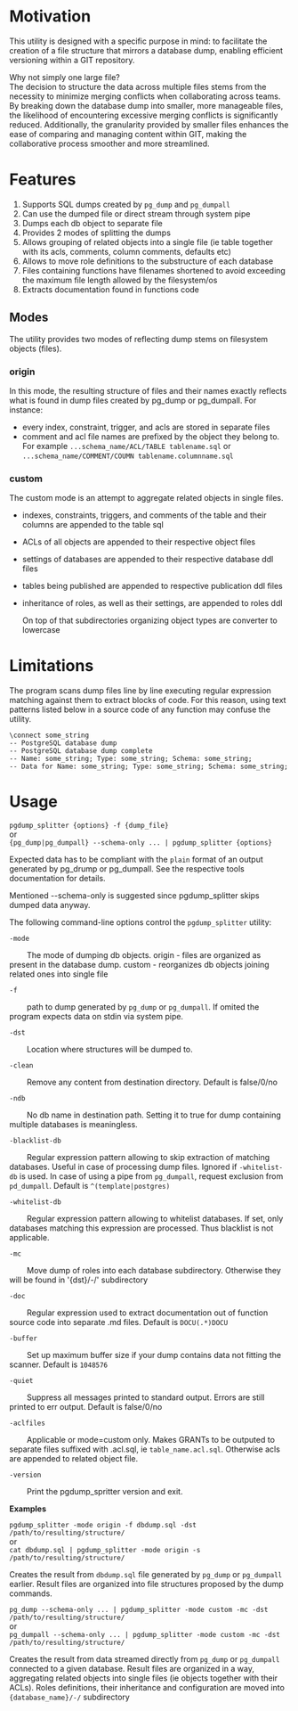 # Motivation
This utility is designed with a specific purpose in mind: to facilitate the creation of a file structure that mirrors a database dump, enabling efficient versioning within a GIT repository.

Why not simply one large file?\
The decision to structure the data across multiple files stems from the necessity to minimize merging conflicts when collaborating across teams. By breaking down the database dump into smaller, more manageable files, the likelihood of encountering excessive merging conflicts is significantly reduced. Additionally, the granularity provided by smaller files enhances the ease of comparing and managing content within GIT, making the collaborative process smoother and more streamlined.

# Features
1. Supports SQL dumps created by `pg_dump` and `pg_dumpall`
2. Can use the dumped file or direct stream through system pipe
3. Dumps each db object to separate file
4. Provides 2 modes of splitting the dumps
5. Allows grouping of related objects into a single file (ie table together with its acls, comments, column comments, defaults etc)
6. Allows to move role definitions to the substructure of each database
7. Files containing functions have filenames shortened to avoid exceeding the maximum file length allowed by the filesystem/os
8. Extracts documentation found in functions code

## Modes
The utility provides two modes of reflecting dump stems on filesystem objects (files).
### origin
In this mode, the resulting structure of files and their names exactly reflects what is found in dump files created by pg_dump or pg_dumpall. For instance:
* every index, constraint, trigger, and acls are stored in separate files
* comment and acl file names are prefixed by the object they belong to. For example `...schema_name/ACL/TABLE tablename.sql` or `...schema_name/COMMENT/COUMN tablename.columnname.sql`
### custom
The custom mode is an attempt to aggregate related objects in single files.
* indexes, constraints, triggers, and comments of the table and their columns are appended to the table sql
* ACLs of all objects are appended to their respective object files
* settings of databases are appended to their respective database ddl files
* tables being published are appended to respective publication ddl files
* inheritance of roles, as well as their settings, are appended to roles ddl

  On top of that subdirectories organizing object types are converter to lowercase

# Limitations
The program scans dump files line by line executing regular expression matching against them to extract blocks of code. For this reason, using text patterns listed below in a source code of any function may confuse the utility.

`\connect some_string`\
`-- PostgreSQL database dump`\
`-- PostgreSQL database dump complete`\
`-- Name: some_string; Type: some_string; Schema: some_string;`\
`-- Data for Name: some_string; Type: some_string; Schema: some_string;`
   
# Usage
`pgdump_splitter {options} -f {dump_file}`\
or\
`{pg_dump|pg_dumpall} --schema-only ... | pgdump_splitter {options}`

Expected data has to be compliant with the `plain` format of an output generated by pg_drump or pg_dumpall. See the respective tools documentation for details.

Mentioned --schema-only is suggested since pgdump_splitter skips dumped data anyway.


The following command-line options control the `pgdump_splitter` utility:

`-mode`

&nbsp;&nbsp;&nbsp;&nbsp;&nbsp;&nbsp;&nbsp;&nbsp;The mode of dumping db objects. origin - files are organized as present in the database dump. custom - reorganizes db objects joining related ones into single file
     
`-f`

&nbsp;&nbsp;&nbsp;&nbsp;&nbsp;&nbsp;&nbsp;&nbsp;path to dump generated by `pg_dump` or `pg_dumpall`. If omited the program expects data on stdin via system pipe.

`-dst`

&nbsp;&nbsp;&nbsp;&nbsp;&nbsp;&nbsp;&nbsp;&nbsp;Location where structures will be dumped to.

`-clean`

&nbsp;&nbsp;&nbsp;&nbsp;&nbsp;&nbsp;&nbsp;&nbsp;Remove any content from destination directory. Default is false/0/no

`-ndb`

&nbsp;&nbsp;&nbsp;&nbsp;&nbsp;&nbsp;&nbsp;&nbsp;No db name in destination path. Setting it to true for dump containing multiple databases is meaningless.

`-blacklist-db`

&nbsp;&nbsp;&nbsp;&nbsp;&nbsp;&nbsp;&nbsp;&nbsp;Regular expression pattern allowing to skip extraction of matching databases. Useful in case of processing dump files. Ignored if `-whitelist-db` is used. In case of using a pipe from `pg_dumpall`, request exclusion from `pd_dumpall`. Default is `^(template|postgres)`

`-whitelist-db`

&nbsp;&nbsp;&nbsp;&nbsp;&nbsp;&nbsp;&nbsp;&nbsp;Regular expression pattern allowing to whitelist databases. If set, only databases matching this expression are processed. Thus blacklist is not applicable.

`-mc`

&nbsp;&nbsp;&nbsp;&nbsp;&nbsp;&nbsp;&nbsp;&nbsp;Move dump of roles into each database subdirectory. Otherwise they will be found in '{dst}/-/' subdirectory

`-doc`

&nbsp;&nbsp;&nbsp;&nbsp;&nbsp;&nbsp;&nbsp;&nbsp;Regular expression used to extract documentation out of function source code into separate .md files. Default is `DOCU(.*)DOCU`

`-buffer`

&nbsp;&nbsp;&nbsp;&nbsp;&nbsp;&nbsp;&nbsp;&nbsp;Set up maximum buffer size if your dump contains data not fitting the scanner. Default is `1048576`

`-quiet`

&nbsp;&nbsp;&nbsp;&nbsp;&nbsp;&nbsp;&nbsp;&nbsp;Suppress all messages printed to standard output. Errors are still printed to err output. Default is false/0/no

`-aclfiles`

&nbsp;&nbsp;&nbsp;&nbsp;&nbsp;&nbsp;&nbsp;&nbsp;Applicable or mode=custom only. Makes GRANTs to be outputed to separate files suffixed with .acl.sql, ie `table_name.acl.sql`. Otherwise acls are appended to related object file.

`-version`

&nbsp;&nbsp;&nbsp;&nbsp;&nbsp;&nbsp;&nbsp;&nbsp;Print the pgdump_spritter version and exit.


**Examples**

`pgdump_splitter -mode origin -f dbdump.sql -dst /path/to/resulting/structure/`\
or\
`cat dbdump.sql | pgdump_splitter -mode origin -s /path/to/resulting/structure/`

Creates the result from `dbdump.sql` file generated by `pg_dump` or `pg_dumpall` earlier. Result files are organized into file structures proposed by the dump commands.

`pg_dump --schema-only ... | pgdump_splitter -mode custom -mc -dst /path/to/resulting/structure/`\
or\
`pg_dumpall --schema-only ... | pgdump_splitter -mode custom -mc -dst /path/to/resulting/structure/`

Creates the result from data streamed directly from `pg_dump` or `pg_dumpall` connected to a given database. Result files are organized in a way, aggregating related objects into single files (ie objects together with their ACLs). Roles definitions, their inheritance and configuration are moved into `{database_name}/-/` subdirectory

